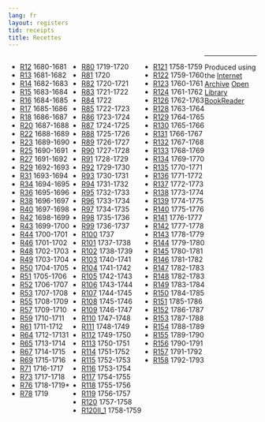 ```yaml
---
lang: fr
layout: registers
tid: receipts
title: Recettes
---
```


<ul style="float:left;">
  <li><a href="http://hyperstudio.mit.edu/cfrp/flip_books/R12/index.html" target="_blank">R12</a> 1680-1681</li>
  <li><a href="http://hyperstudio.mit.edu/cfrp/flip_books/R13/index.html" target="_blank">R13</a> 1681-1682</li>
  <li><a href="http://hyperstudio.mit.edu/cfrp/flip_books/R14/index.html" target="_blank">R14</a> 1682-1683</li>
  <li><a href="http://hyperstudio.mit.edu/cfrp/flip_books/R15/index.html" target="_blank">R15</a> 1683-1684</li>
  <li><a href="http://hyperstudio.mit.edu/cfrp/flip_books/R16/index.html" target="_blank">R16</a> 1684-1685</li>
  <li><a href="http://hyperstudio.mit.edu/cfrp/flip_books/R17/index.html" target="_blank">R17</a> 1685-1686</li>
  <li><a href="http://hyperstudio.mit.edu/cfrp/flip_books/R18/index.html" target="_blank">R18</a> 1686-1687</li>
  <li><a href="http://hyperstudio.mit.edu/cfrp/flip_books/R20/index.html" target="_blank">R20</a> 1687-1688</li>
  <li><a href="http://hyperstudio.mit.edu/cfrp/flip_books/R22/index.html" target="_blank">R22</a> 1688-1689</li>
  <li><a href="http://hyperstudio.mit.edu/cfrp/flip_books/R23/index.html" target="_blank">R23</a> 1689-1690</li>
  <li><a href="http://hyperstudio.mit.edu/cfrp/flip_books/R25/index.html" target="_blank">R25</a> 1690-1691</li>
  <li><a href="http://hyperstudio.mit.edu/cfrp/flip_books/R27/index.html" target="_blank">R27</a> 1691-1692</li>
  <li><a href="http://hyperstudio.mit.edu/cfrp/flip_books/R29/index.html" target="_blank">R29</a> 1692-1693</li>
  <li><a href="http://hyperstudio.mit.edu/cfrp/flip_books/R31/index.html" target="_blank">R31</a> 1693-1694</li>
  <li><a href="http://hyperstudio.mit.edu/cfrp/flip_books/R34/index.html" target="_blank">R34</a> 1694-1695</li>
  <li><a href="http://hyperstudio.mit.edu/cfrp/flip_books/R36/index.html" target="_blank">R36</a> 1695-1696</li>
  <li><a href="http://hyperstudio.mit.edu/cfrp/flip_books/R38/index.html" target="_blank">R38</a> 1696-1697</li>
  <li><a href="http://hyperstudio.mit.edu/cfrp/flip_books/R40/index.html" target="_blank">R40</a> 1697-1698</li>
  <li><a href="http://hyperstudio.mit.edu/cfrp/flip_books/R42/index.html" target="_blank">R42</a> 1698-1699</li>
  <li><a href="http://hyperstudio.mit.edu/cfrp/flip_books/R43/index.html" target="_blank">R43</a> 1699-1700</li>
  <li><a href="http://hyperstudio.mit.edu/cfrp/flip_books/R44/index.html" target="_blank">R44</a> 1700-1701</li>
  <li><a href="http://hyperstudio.mit.edu/cfrp/flip_books/R46/index.html" target="_blank">R46</a> 1701-1702</li>
  <li><a href="http://hyperstudio.mit.edu/cfrp/flip_books/R48/index.html" target="_blank">R48</a> 1702-1703</li>
  <li><a href="http://hyperstudio.mit.edu/cfrp/flip_books/R49/index.html" target="_blank">R49</a> 1703-1704</li>
  <li><a href="http://hyperstudio.mit.edu/cfrp/flip_books/R50/index.html" target="_blank">R50</a> 1704-1705</li>
  <li><a href="http://hyperstudio.mit.edu/cfrp/flip_books/R51/index.html" target="_blank">R51</a> 1705-1706</li>
  <li><a href="http://hyperstudio.mit.edu/cfrp/flip_books/R52/index.html" target="_blank">R52</a> 1706-1707</li>
  <li><a href="http://hyperstudio.mit.edu/cfrp/flip_books/R53/index.html" target="_blank">R53</a> 1707-1708</li>
  <li><a href="http://hyperstudio.mit.edu/cfrp/flip_books/R55/index.html" target="_blank">R55</a> 1708-1709</li>
  <li><a href="http://hyperstudio.mit.edu/cfrp/flip_books/R57/index.html" target="_blank">R57</a> 1709-1710</li>
  <li><a href="http://hyperstudio.mit.edu/cfrp/flip_books/R59/index.html" target="_blank">R59</a> 1710-1711</li>
  <li><a href="http://hyperstudio.mit.edu/cfrp/flip_books/R61/index.html" target="_blank">R61</a> 1711-1712</li>
  <li><a href="http://hyperstudio.mit.edu/cfrp/flip_books/R64/index.html" target="_blank">R64</a> 1712-17131</li>
  <li><a href="http://hyperstudio.mit.edu/cfrp/flip_books/R65/index.html" target="_blank">R65</a> 1713-1714</li>
  <li><a href="http://hyperstudio.mit.edu/cfrp/flip_books/R67/index.html" target="_blank">R67</a> 1714-1715</li>
  <li><a href="http://hyperstudio.mit.edu/cfrp/flip_books/R69/index.html" target="_blank">R69</a> 1715-1716</li>
  <li><a href="http://hyperstudio.mit.edu/cfrp/flip_books/R71/index.html" target="_blank">R71</a> 1716-1717</li>
  <li><a href="http://hyperstudio.mit.edu/cfrp/flip_books/R73/index.html" target="_blank">R73</a> 1717-1718</li>
  <li><a href="http://hyperstudio.mit.edu/cfrp/flip_books/R76/index.html" target="_blank">R76</a> 1718-1719*</li>
  <li><a href="http://hyperstudio.mit.edu/cfrp/flip_books/R78/index.html" target="_blank">R78</a> 1719</li>
</ul>

<ul style="float:left;">
  <li><a href="http://hyperstudio.mit.edu/cfrp/flip_books/R80/index.html" target="_blank">R80</a> 1719-1720</li>
  <li><a href="http://hyperstudio.mit.edu/cfrp/flip_books/R81/index.html" target="_blank">R81</a> 1720</li>
  <li><a href="http://hyperstudio.mit.edu/cfrp/flip_books/R82/index.html" target="_blank">R82</a> 1720-1721</li>
  <li><a href="http://hyperstudio.mit.edu/cfrp/flip_books/R83/index.html" target="_blank">R83</a> 1721-1722</li>
  <li><a href="http://hyperstudio.mit.edu/cfrp/flip_books/R84/index.html" target="_blank">R84</a> 1722</li>
  <li><a href="http://hyperstudio.mit.edu/cfrp/flip_books/R85/index.html" target="_blank">R85</a> 1722-1723</li>
  <li><a href="http://hyperstudio.mit.edu/cfrp/flip_books/R86/index.html" target="_blank">R86</a> 1723-1724</li>
  <li><a href="http://hyperstudio.mit.edu/cfrp/flip_books/R87/index.html" target="_blank">R87</a> 1724-1725</li>
  <li><a href="http://hyperstudio.mit.edu/cfrp/flip_books/R88/index.html" target="_blank">R88</a> 1725-1726</li>
  <li><a href="http://hyperstudio.mit.edu/cfrp/flip_books/R89/index.html" target="_blank">R89</a> 1726-1727</li>
  <li><a href="http://hyperstudio.mit.edu/cfrp/flip_books/R90/index.html" target="_blank">R90</a> 1727-1728</li>
  <li><a href="http://hyperstudio.mit.edu/cfrp/flip_books/R91/index.html" target="_blank">R91</a> 1728-1729</li>
  <li><a href="http://hyperstudio.mit.edu/cfrp/flip_books/R92/index.html" target="_blank">R92</a> 1729-1730</li>
  <li><a href="http://hyperstudio.mit.edu/cfrp/flip_books/R93/index.html" target="_blank">R93</a> 1730-1731</li>
  <li><a href="http://hyperstudio.mit.edu/cfrp/flip_books/R94/index.html" target="_blank">R94</a> 1731-1732</li>
  <li><a href="http://hyperstudio.mit.edu/cfrp/flip_books/R95/index.html" target="_blank">R95</a> 1732-1733</li>
  <li><a href="http://hyperstudio.mit.edu/cfrp/flip_books/R96/index.html" target="_blank">R96</a> 1733-1734</li>
  <li><a href="http://hyperstudio.mit.edu/cfrp/flip_books/R97/index.html" target="_blank">R97</a> 1734-1735</li>
  <li><a href="http://hyperstudio.mit.edu/cfrp/flip_books/R98/index.html" target="_blank">R98</a> 1735-1736</li>
  <li><a href="http://hyperstudio.mit.edu/cfrp/flip_books/R99/index.html" target="_blank">R99</a> 1736-1737</li>
  <li><a href="http://hyperstudio.mit.edu/cfrp/flip_books/R100/index.html" target="_blank">R100</a> 1737</li>
  <li><a href="http://hyperstudio.mit.edu/cfrp/flip_books/R101/index.html" target="_blank">R101</a> 1737-1738</li>
  <li><a href="http://hyperstudio.mit.edu/cfrp/flip_books/R102/index.html" target="_blank">R102</a> 1738-1739</li>
  <li><a href="http://hyperstudio.mit.edu/cfrp/flip_books/R103/index.html" target="_blank">R103</a> 1740-1741</li>
  <li><a href="http://hyperstudio.mit.edu/cfrp/flip_books/R104/index.html" target="_blank">R104</a> 1741-1742</li>
  <li><a href="http://hyperstudio.mit.edu/cfrp/flip_books/R105/index.html" target="_blank">R105</a> 1742-1743</li>
  <li><a href="http://hyperstudio.mit.edu/cfrp/flip_books/R106/index.html" target="_blank">R106</a> 1743-1744</li>
  <li><a href="http://hyperstudio.mit.edu/cfrp/flip_books/R107/index.html" target="_blank">R107</a> 1744-1745</li>
  <li><a href="http://hyperstudio.mit.edu/cfrp/flip_books/R108/index.html" target="_blank">R108</a> 1745-1746</li>
  <li><a href="http://hyperstudio.mit.edu/cfrp/flip_books/R109/index.html" target="_blank">R109</a> 1746-1747</li>
  <li><a href="http://hyperstudio.mit.edu/cfrp/flip_books/R110/index.html" target="_blank">R110</a> 1747-1748</li>
  <li><a href="http://hyperstudio.mit.edu/cfrp/flip_books/R111/index.html" target="_blank">R111</a> 1748-1749</li>
  <li><a href="http://hyperstudio.mit.edu/cfrp/flip_books/R112/index.html" target="_blank">R112</a> 1749-1750</li>
  <li><a href="http://hyperstudio.mit.edu/cfrp/flip_books/R113/index.html" target="_blank">R113</a> 1750-1751</li>
  <li><a href="http://hyperstudio.mit.edu/cfrp/flip_books/R114/index.html" target="_blank">R114</a> 1751-1752</li>
  <li><a href="http://hyperstudio.mit.edu/cfrp/flip_books/R115/index.html" target="_blank">R115</a> 1752-1753</li>
  <li><a href="http://hyperstudio.mit.edu/cfrp/flip_books/R116/index.html" target="_blank">R116</a> 1753-1754</li>
  <li><a href="http://hyperstudio.mit.edu/cfrp/flip_books/R117/index.html" target="_blank">R117</a> 1754-1755</li>
  <li><a href="http://hyperstudio.mit.edu/cfrp/flip_books/R118/index.html" target="_blank">R118</a> 1755-1756</li>
  <li><a href="http://hyperstudio.mit.edu/cfrp/flip_books/R119/index.html" target="_blank">R119</a> 1756-1757</li>
  <li><a href="http://hyperstudio.mit.edu/cfrp/flip_books/R120/index.html" target="_blank">R120</a> 1757-1758</li>
  <li><a href="http://hyperstudio.mit.edu/cfrp/flip_books/R120II_1/index.html" target="_blank">R120II_1</a> 1758-1759</li>
</ul>

<ul style="float:left;">
  <li><a href="http://hyperstudio.mit.edu/cfrp/flip_books/R121/index.html" target="_blank">R121</a> 1758-1759</li>
  <li><a href="http://hyperstudio.mit.edu/cfrp/flip_books/R122/index.html" target="_blank">R122</a> 1759-1760</li>
  <li><a href="http://hyperstudio.mit.edu/cfrp/flip_books/R123/index.html" target="_blank">R123</a> 1760-1761</li>
  <li><a href="http://hyperstudio.mit.edu/cfrp/flip_books/R124/index.html" target="_blank">R124</a> 1761-1762</li>
  <li><a href="http://hyperstudio.mit.edu/cfrp/flip_books/R126/index.html" target="_blank">R126</a> 1762-1763</li>
  <li><a href="http://hyperstudio.mit.edu/cfrp/flip_books/R128/index.html" target="_blank">R128</a> 1763-1764</li>
  <li><a href="http://hyperstudio.mit.edu/cfrp/flip_books/R129/index.html" target="_blank">R129</a> 1764-1765</li>
  <li><a href="http://hyperstudio.mit.edu/cfrp/flip_books/R130/index.html" target="_blank">R130</a> 1765-1766</li>
  <li><a href="http://hyperstudio.mit.edu/cfrp/flip_books/R131/index.html" target="_blank">R131</a> 1766-1767</li>
  <li><a href="http://hyperstudio.mit.edu/cfrp/flip_books/R132/index.html" target="_blank">R132</a> 1767-1768</li>
  <li><a href="http://hyperstudio.mit.edu/cfrp/flip_books/R133/index.html" target="_blank">R133</a> 1768-1769</li>
  <li><a href="http://hyperstudio.mit.edu/cfrp/flip_books/R134/index.html" target="_blank">R134</a> 1769-1770</li>
  <li><a href="http://hyperstudio.mit.edu/cfrp/flip_books/R135/index.html" target="_blank">R135</a> 1770-1771</li>
  <li><a href="http://hyperstudio.mit.edu/cfrp/flip_books/R136/index.html" target="_blank">R136</a> 1771-1772</li>
  <li><a href="http://hyperstudio.mit.edu/cfrp/flip_books/R137/index.html" target="_blank">R137</a> 1772-1773</li>
  <li><a href="http://hyperstudio.mit.edu/cfrp/flip_books/R138/index.html" target="_blank">R138</a> 1773-1774</li>
  <li><a href="http://hyperstudio.mit.edu/cfrp/flip_books/R139/index.html" target="_blank">R139</a> 1774-1775</li>
  <li><a href="http://hyperstudio.mit.edu/cfrp/flip_books/R140/index.html" target="_blank">R140</a> 1775-1776</li>
  <li><a href="http://hyperstudio.mit.edu/cfrp/flip_books/R141/index.html" target="_blank">R141</a> 1776-1777</li>
  <li><a href="http://hyperstudio.mit.edu/cfrp/flip_books/R142/index.html" target="_blank">R142</a> 1777-1778</li>
  <li><a href="http://hyperstudio.mit.edu/cfrp/flip_books/R143/index.html" target="_blank">R143</a> 1778-1779</li>
  <li><a href="http://hyperstudio.mit.edu/cfrp/flip_books/R144/index.html" target="_blank">R144</a> 1779-1780</li>
  <li><a href="http://hyperstudio.mit.edu/cfrp/flip_books/R145/index.html" target="_blank">R145</a> 1780-1781</li>
  <li><a href="http://hyperstudio.mit.edu/cfrp/flip_books/R146/index.html" target="_blank">R146</a> 1781-1782</li>
  <li><a href="http://hyperstudio.mit.edu/cfrp/flip_books/R147/index.html" target="_blank">R147</a> 1782-1783</li>
  <li><a href="http://hyperstudio.mit.edu/cfrp/flip_books/R148/index.html" target="_blank">R148</a> 1782-1783</li>
  <li><a href="http://hyperstudio.mit.edu/cfrp/flip_books/R149/index.html" target="_blank">R149</a> 1783-1784</li>
  <li><a href="http://hyperstudio.mit.edu/cfrp/flip_books/R150/index.html" target="_blank">R150</a> 1784-1785</li>
  <li><a href="http://hyperstudio.mit.edu/cfrp/flip_books/R151/index.html" target="_blank">R151</a> 1785-1786</li>
  <li><a href="http://hyperstudio.mit.edu/cfrp/flip_books/R152/index.html" target="_blank">R152</a> 1786-1787</li>
  <li><a href="http://hyperstudio.mit.edu/cfrp/flip_books/R153/index.html" target="_blank">R153</a> 1787-1788</li>
  <li><a href="http://hyperstudio.mit.edu/cfrp/flip_books/R154/index.html" target="_blank">R154</a> 1788-1789</li>
  <li><a href="http://hyperstudio.mit.edu/cfrp/flip_books/R155/index.html" target="_blank">R155</a> 1789-1790</li>
  <li><a href="http://hyperstudio.mit.edu/cfrp/flip_books/R156/index.html" target="_blank">R156</a> 1790-1791</li>
  <li><a href="http://hyperstudio.mit.edu/cfrp/flip_books/R157/index.html" target="_blank">R157</a> 1791-1792</li>
  <li><a href="http://hyperstudio.mit.edu/cfrp/flip_books/R158/index.html" target="_blank">R158</a> 1792-1793</li>
</ul>
<hr>

<p>
Produced using the <a href="http://internetarchive.org/" target="_blank">Internet Archive</a> <a href="http://openlibrary.org/dev/docs/bookreader" target="_blank">Open Library	BookReader</a> 
</p>
